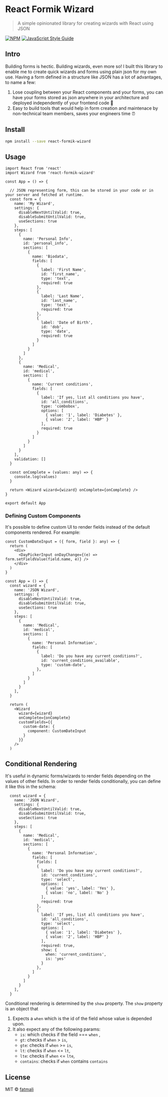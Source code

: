 # React Formik Wizard

> A simple opinionated library for creating wizards with React using JSON

[![NPM](https://img.shields.io/npm/v/react-formik-wizard.svg)](https://www.npmjs.com/package/react-formik-wizard) [![JavaScript Style Guide](https://img.shields.io/badge/code_style-standard-brightgreen.svg)](https://standardjs.com)

## Intro

Building forms is hectic. Building wizards, even more so! I built this library to enable me to create quick wizards and forms using plain json for my own use. Having a form defined in a structure like JSON has a lot of advantages, to name a few:

1. Lose coupling between your React components and your forms, you can have your forms stored as json anywhere in your architecture and deployed independently of your frontend code 🚀 
2. Easy to build tools that would help in form creation and maintenace by non-technical team members, saves your engineers time ⏰ 

## Install

```bash
npm install --save react-formik-wizard
```

## Usage

```tsx
import React from 'react'
import Wizard from 'react-formik-wizard'

const App = () => {

  // JSON representing form, this can be stored in your code or in your server and fetched at runtime.
  const form = {
    name: 'My Wizard',
    settings: {
      disableNextUntilValid: true,
      disableSubmitUntilValid: true,
      useSections: true
    },
    steps: [
      {
        name: 'Personal Info',
        id: 'personal_info',
        sections: [
          {
            name: 'Biodata',
            fields: [
              {
                label: 'First Name',
                id: 'first_name',
                type: 'text',
                required: true
              },
              {
                label: 'Last Name',
                id: 'last_name',
                type: 'text',
                required: true
              },
              {
                label: 'Date of Birth',
                id: 'dob',
                type: 'date',
                required: true
              }
            ]
          }
        ]
      },
      {
        name: 'Medical',
        id: 'medical',
        sections: [
          {
            name: 'Current conditions',
            fields: [
              {
                label: 'If yes, list all conditions you have',
                id: 'all_conditions',
                type: 'combobox',
                options: [
                  { value: '1', label: 'Diabetes' },
                  { value: '2', label: 'HBP' }
                ],
                required: true
              }
            ]
          }
        ]
      }
    ],
    validation: []
  }

  const onComplete = (values: any) => {
    console.log(values)
  }

  return <Wizard wizard={wizard} onComplete={onComplete} />
}

export default App
```

### Defining Custom Components

It's possible to define custom UI to render fields instead of the default components rendered. For example: 

```tsx
const CustomDateInput = ({ form, field }: any) => {
  return (
    <div>
      <DayPickerInput onDayChange={(e) => form.setFieldValue(field.name, e)} />
    </div>
  )
}

const App = () => {
  const wizard = {
    name: 'JSON Wizard',
    settings: {
      disableNextUntilValid: true,
      disableSubmitUntilValid: true,
      useSections: true
    },
    steps: [
      {
        name: 'Medical',
        id: 'medical',
        sections: [
          {
            name: 'Personal Information',
            fields: [
              {
                label: 'Do you have any current conditions?',
                id: 'current_conditions_available',
                type: 'custom-date',
              },
            ]
          }
        ]
      }
    ],
  }

  return (
    <Wizard
      wizard={wizard}
      onComplete={onComplete}
      customFields={{
        custom-date: {
          component: CustomDateInput
        }
      }}
    />
  )
```

## Conditional Rendering

It's useful in dynamic forms/wizards to render fields depending on the values of other fields. In order to render fields conditionally, you can define it like this in the schema: 

```tsx
  const wizard = {
    name: 'JSON Wizard',
    settings: {
      disableNextUntilValid: true,
      disableSubmitUntilValid: true,
      useSections: true
    },
    steps: [
      {
        name: 'Medical',
        id: 'medical',
        sections: [
          {
            name: 'Personal Information',
            fields: [
              fields: [
              {
                label: 'Do you have any current conditions?',
                id: 'current_conditions',
                type: 'select',
                options: [
                  { value: 'yes', label: 'Yes' },
                  { value: 'no', label: 'No' }
                ],
                required: true
              },
              {
                label: 'If yes, list all conditions you have',
                id: 'all_conditions',
                type: 'select',
                options: [
                  { value: '1', label: 'Diabetes' },
                  { value: '2', label: 'HBP' }
                ],
                required: true,
                show: {
                  when: 'current_conditions',
                  is: 'yes'
                }
              },
            ]
          }
        ]
      }
    ],
  }
```
Conditional rendering is determined by the `show` property. The `show` property is an object that 
1. Expects a `when` which is the id of the field whose value is depended upon. 
2. It also expect any of the following params: 
      - `is`: which checks if the field ===  `when` , 
      - `gt`: checks if `when` > `is`, 
      - `gte`: checks if `when` >= `is`, 
      - `lt`: checks if `when` <= `lt`, 
      - `lte`: checks if `when` <= `lte`, 
      - `contains`: checks if `when` contains `contains`

## License

MIT © [fatmali](https://github.com/fatmali)
